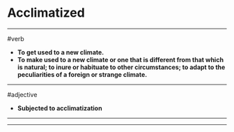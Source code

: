 # Acclimatized
---
#verb
- **To get used to a new climate.**
- **To make used to a new climate or one that is different from that which is natural; to inure or habituate to other circumstances; to adapt to the peculiarities of a foreign or strange climate.**
---
#adjective
- **Subjected to acclimatization**
---
---
